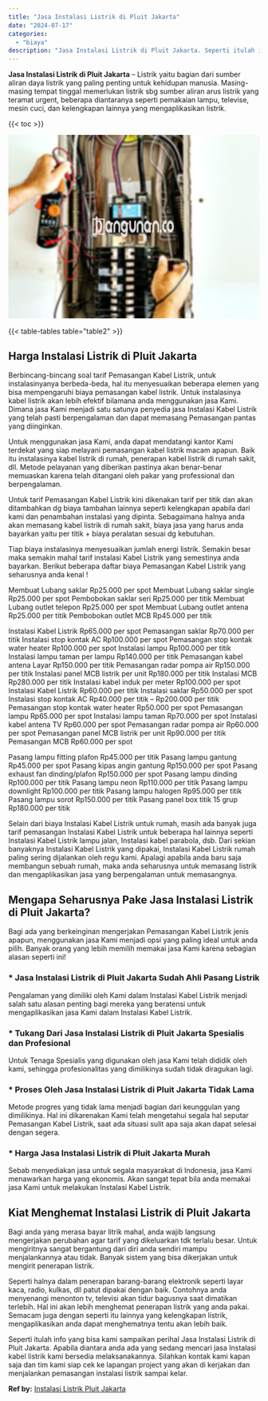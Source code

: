 ```yaml
---
title: "Jasa Instalasi Listrik di Pluit Jakarta"
date: "2024-07-17"
categories: 
  - "biaya"
description: "Jasa Instalasi Listrik di Pluit Jakarta. Seperti itulah info yang bisa kami sampaikan perihal Jasa Instalasi Listrik di Pluit Jakarta. Apabila diantara anda..."
---
```


**Jasa Instalasi Listrik di Pluit Jakarta** – Listrik yaitu bagian dari sumber aliran daya listrik yang paling penting untuk kehidupan manusia. Masing-masing tempat tinggal memerlukan listrik sbg sumber aliran arus listrik yang teramat urgent, beberapa diantaranya seperti pemakaian lampu, televise, mesin cuci, dan kelengkapan lainnya yang mengaplikasikan listrik.

{{< toc >}}

![Jasa Instalasi Listrik di Pluit Jakarta](/images/instalasi-listrik-murah41.png)

{{< table-tables table="table2" >}}

## Harga Instalasi Listrik di Pluit Jakarta

Berbincang-bincang soal tarif Pemasangan Kabel Listrik, untuk instalasinyanya berbeda-beda, hal itu menyesuaikan beberapa elemen yang bisa mempengaruhi biaya pemasangan kabel listrik. Untuk instalasinya kabel listrik akan lebih efektif bilamana anda menggunakan jasa Kami. Dimana jasa Kami menjadi satu satunya penyedia jasa Instalasi Kabel Listrik yang telah pasti berpengalaman dan dapat memasang Pemasangan pantas yang diinginkan.

Untuk menggunakan jasa Kami, anda dapat mendatangi kantor Kami terdekat yang siap melayani pemasangan kabel listrik macam apapun. Baik itu instalasinya kabel listrik di rumah, penerapan kabel listrik di rumah sakit, dll. Metode pelayanan yang diberikan pastinya akan benar-benar memuaskan karena telah ditangani oleh pakar yang professional dan berpengalaman.

Untuk tarif Pemasangan Kabel Listrik kini dikenakan tarif per titik dan akan ditambahkan dg biaya tambahan lainnya seperti kelengkapan apabila dari kami dan penambahan instalasi yang dipinta. Sebagaimana halnya anda akan memasang kabel listrik di rumah sakit, biaya jasa yang harus anda bayarkan yaitu per titik + biaya peralatan sesuai dg kebutuhan.

Tiap biaya instalasinya menyesuaikan jumlah energi listrik. Semakin besar maka semakin mahal tarif instalasi Kabel Listrik yang semestinya anda bayarkan. Berikut beberapa daftar biaya Pemasangan Kabel Listrik yang seharusnya anda kenal !

Membuat Lubang saklar Rp25.000 per spot Membuat Lubang saklar single Rp25.000 per spot Pembobokan saklar seri Rp25.000 per titik Membuat Lubang outlet telepon Rp25.000 per spot Membuat Lubang outlet antena Rp25.000 per titik Pembobokan outlet MCB Rp45.000 per titik

Instalasi Kabel Listrik Rp65.000 per spot Pemasangan saklar Rp70.000 per titik Instalasi stop kontak AC Rp100.000 per spot Pemasangan stop kontak water heater Rp100.000 per spot Instalasi lampu Rp100.000 per titik Instalasi lampu taman per lampu Rp140.000 per titik Pemasangan kabel antena Layar Rp150.000 per titik Pemasangan radar pompa air Rp150.000 per titik Instalasi panel MCB listrik per unit Rp180.000 per titik Instalasi MCB Rp280.000 per titik Instalasi kabel induk per meter Rp100.000 per spot Instalasi Kabel Listrik Rp60.000 per titik Instalasi saklar Rp50.000 per spot Instalasi stop kontak AC Rp40.000 per titik – Rp200.000 per titik Pemasangan stop kontak water heater Rp50.000 per spot Pemasangan lampu Rp65.000 per spot Instalasi lampu taman Rp70.000 per spot Instalasi kabel antena TV Rp60.000 per spot Pemasangan radar pompa air Rp60.000 per spot Pemasangan panel MCB listrik per unit Rp90.000 per titik Pemasangan MCB Rp60.000 per spot

Pasang lampu fitting plafon Rp45.000 per titik Pasang lampu gantung Rp45.000 per spot Pasang kipas angin gantung Rp150.000 per spot Pasang exhaust fan dinding/plafon Rp150.000 per spot Pasang lampu dinding Rp100.000 per titik Pasang lampu neon Rp110.000 per titik Pasang lampu downlight Rp100.000 per titik Pasang lampu halogen Rp95.000 per titik Pasang lampu sorot Rp150.000 per titik Pasang panel box titik 15 grup Rp180.000 per titik

Selain dari biaya Instalasi Kabel Listrik untuk rumah, masih ada banyak juga tarif pemasangan Instalasi Kabel Listrik untuk beberapa hal lainnya seperti Instalasi Kabel Listrik lampu jalan, Instalasi kabel parabola, dsb. Dari sekian banyaknya Instalasi Kabel Listrik yang dipakai, Instalasi Kabel Listrik rumah paling sering dijalankan oleh regu kami. Apalagi apabila anda baru saja membangun sebuah rumah, maka anda seharusnya untuk memasang listrik dan mengaplikasikan jasa yang berpengalaman untuk memasangnya.

## Mengapa Seharusnya Pake Jasa Instalasi Listrik di Pluit Jakarta?

Bagi ada yang berkeinginan mengerjakan Pemasangan Kabel Listrik jenis apapun, menggunakan jasa Kami menjadi opsi yang paling ideal untuk anda pilih. Banyak orang yang lebih memilih memakai jasa Kami karena sebagian alasan seperti ini!

### \* Jasa Instalasi Listrik di Pluit Jakarta Sudah Ahli Pasang Listrik

Pengalaman yang dimiliki oleh Kami dalam Instalasi Kabel Listrik menjadi salah satu alasan penting bagi mereka yang beratensi untuk mengaplikasikan jasa Kami dalam Instalasi Kabel Listrik.

### \* Tukang Dari Jasa Instalasi Listrik di Pluit Jakarta Spesialis dan Profesional

Untuk Tenaga Spesialis yang digunakan oleh jasa Kami telah dididik oleh kami, sehingga profesionalitas yang dimilikinya sudah tidak diragukan lagi.

### \* Proses Oleh Jasa Instalasi Listrik di Pluit Jakarta Tidak Lama

Metode progres yang tidak lama menjadi bagian dari keunggulan yang dimilikinya. Hal ini dikarenakan Kami telah mengetahui segala hal seputar Pemasangan Kabel Listrik, saat ada situasi sulit apa saja akan dapat selesai dengan segera.

### \* Harga Jasa Instalasi Listrik di Pluit Jakarta Murah

Sebab menyediakan jasa untuk segala masyarakat di Indonesia, jasa Kami menawarkan harga yang ekonomis. Akan sangat tepat bila anda memakai jasa Kami untuk melakukan Instalasi Kabel Listrik.

## Kiat Menghemat Instalasi Listrik di Pluit Jakarta


Bagi anda yang merasa bayar litrik mahal, anda wajib langsung mengerjakan perubahan agar tarif yang dikeluarkan tdk terlalu besar. Untuk mengiritnya sangat bergantung dari diri anda sendiri mampu menjalankannya atau tidak. Banyak sistem yang bisa dikerjakan untuk mengirit penerapan listrik.

Seperti halnya dalam penerapan barang-barang elektronik seperti layar kaca, radio, kulkas, dll patut dipakai dengan baik. Contohnya anda menyenangi menonton tv, televisi akan tidur bagusnya saat dimatikan terlebih. Hal ini akan lebih menghemat penerapan listrik yang anda pakai. Semacam juga dengan seperti itu lainnya yang kelengkapan listrik, mengaplikasikan anda dapat menghematnya tentu akan lebih baik.

Seperti itulah info yang bisa kami sampaikan perihal Jasa Instalasi Listrik di Pluit Jakarta. Apabila diantara anda ada yang sedang mencari jasa Instalasi kabel listrik kami bersedia melaksanakannya. Silahkan kontak kami kapan saja dan tim kami siap cek ke lapangan project yang akan di kerjakan dan menjalankan pemasangan instalasi listrik sampai kelar.

**Ref by:** [Instalasi Listrik Pluit Jakarta](https://id.wikipedia.org/wiki/Instalasi)

